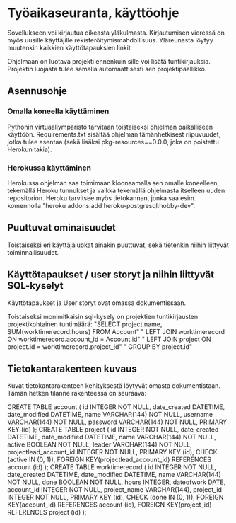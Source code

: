 # Työaikaseuranta, käyttöohje

Sovellukseen voi kirjautua oikeasta yläkulmasta.
Kirjautumisen vieressä on myös uusille käyttäjille rekisteröitymismahdollisuus.
Yläreunasta löytyy muutenkin kaikkien käyttötapauksien linkit

Ohjelmaan on luotava projekti ennenkuin sille voi lisätä tuntikirjauksia. Projektin luojasta tulee samalla automaattisesti sen projektipäällikkö.

## Asennusohje

### Omalla koneella käyttäminen
Pythonin virtuaaliympäristö tarvitaan toistaiseksi ohjelman paikalliseen käyttöön. Requirements.txt sisältää ohjelman tämänhetkisest riipuvuudet, jotka tulee asentaa (sekä lisäksi pkg-resources==0.0.0, joka on poistettu Herokun takia).

### Herokussa käyttäminen
Herokussa ohjelman saa toimimaan kloonaamalla sen omalle koneelleen, tekemällä Heroku tunnukset ja vaikka tekemällä ohjelmasta itselleen uuden repositorion. Heroku tarvitsee myös tietokannan, jonka saa esim. komennolla "heroku addons:add heroku-postgresql:hobby-dev".

## Puuttuvat ominaisuudet
Toistaiseksi eri käyttäjäluokat ainakin puuttuvat, sekä tietenkin niihin liittyvät toiminnallisuudet.

## Käyttötapaukset / user storyt ja niihin liittyvät SQL-kyselyt
Käyttötapaukset ja User storyt ovat omassa dokumentissaan. 

Toistaiseksi monimitkaisin sql-kysely on projektien tuntikirjausten projektikohtainen tuntimäärä:
"SELECT project.name, SUM(worktimerecord.hours) FROM Account"
" LEFT JOIN worktimerecord ON worktimerecord.account_id = Account.id"
" LEFT JOIN project ON project.id = worktimerecord.project_id"
" GROUP BY project.id"

## Tietokantarakenteen kuvaus
Kuvat tietokantarakenteen kehityksestä löytyvät omasta dokumentistaan.
Tämän hetken tilanne rakenteessa on seuraava:

CREATE TABLE account (
        id INTEGER NOT NULL,
        date_created DATETIME,
        date_modified DATETIME,
        name VARCHAR(144) NOT NULL,
        username VARCHAR(144) NOT NULL,
        password VARCHAR(144) NOT NULL,
        PRIMARY KEY (id)
);
CREATE TABLE project (
        id INTEGER NOT NULL,
        date_created DATETIME,
        date_modified DATETIME,
        name VARCHAR(144) NOT NULL,
        active BOOLEAN NOT NULL,
        leader VARCHAR(144) NOT NULL,
        projectlead_account_id INTEGER NOT NULL,
        PRIMARY KEY (id),
        CHECK (active IN (0, 1)),
        FOREIGN KEY(projectlead_account_id) REFERENCES account (id)
);
CREATE TABLE worktimerecord (
        id INTEGER NOT NULL,
        date_created DATETIME,
        date_modified DATETIME,
        name VARCHAR(144) NOT NULL,
        done BOOLEAN NOT NULL,
        hours INTEGER,
        dateofwork DATE,
        account_id INTEGER NOT NULL,
        project_name VARCHAR(144),
        project_id INTEGER NOT NULL,
        PRIMARY KEY (id),
        CHECK (done IN (0, 1)),
        FOREIGN KEY(account_id) REFERENCES account (id),
        FOREIGN KEY(project_id) REFERENCES project (id)
);